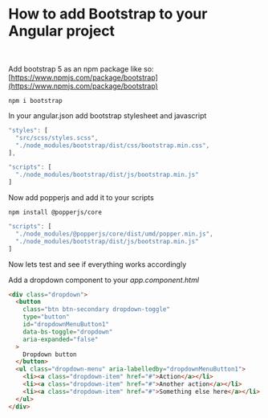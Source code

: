 # How to add Bootstrap to your Angular project

<br />

Add bootstrap 5 as an npm package like so: [https://www.npmjs.com/package/bootstrap](https://www.npmjs.com/package/bootstrap)

```
npm i bootstrap
```

In your angular.json add bootstrap stylesheet and javascript

```javascript
"styles": [
  "src/scss/styles.scss",
  "./node_modules/bootstrap/dist/css/bootstrap.min.css",
],

"scripts": [
  "./node_modules/bootstrap/dist/js/bootstrap.min.js"
]
```

Now add popperjs and add it to your scripts

```
npm install @popperjs/core
```

```javascript
"scripts": [
  "./node_modules/@popperjs/core/dist/umd/popper.min.js",
  "./node_modules/bootstrap/dist/js/bootstrap.min.js"
]
```

Now lets test and see if everything works accordingly

Add a dropdown component to your _app.component.html_

```html
<div class="dropdown">
  <button
    class="btn btn-secondary dropdown-toggle"
    type="button"
    id="dropdownMenuButton1"
    data-bs-toggle="dropdown"
    aria-expanded="false"
  >
    Dropdown button
  </button>
  <ul class="dropdown-menu" aria-labelledby="dropdownMenuButton1">
    <li><a class="dropdown-item" href="#">Action</a></li>
    <li><a class="dropdown-item" href="#">Another action</a></li>
    <li><a class="dropdown-item" href="#">Something else here</a></li>
  </ul>
</div>
```
